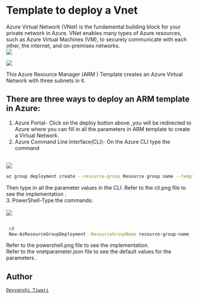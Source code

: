 # Template to deploy a Vnet
Azure Virtual Network (VNet) is the fundamental building block for your private network in Azure. VNet enables many types of Azure resources, such as Azure Virtual Machines (VM), to securely communicate with each other, the internet, and on-premises networks.
<br/>
<a href="https://portal.azure.com/#create/Microsoft.Template/uri/https%3A%2F%2Fraw.githubusercontent.com%2Fdevyanshi-t%2FAzureResourceTemplate%2Fmaster%2FVirtualNetwork1%2Fvnet.json"  target="_blank">
    <img src="http://azuredeploy.net/deploybutton.png"/> 
</a>

<a href="http://armviz.io/#/?load=https%3A%2F%2Fraw.githubusercontent.com%2FAzure%2Fazure-quickstart-templates%2Fmaster%2F101-AAD-DomainServices%2Fazuredeploy.json" target="_blank">
    <img src="http://armviz.io/visualizebutton.png"/> 
</a>



This Azure Resource Manager (ARM ) Template creates an Azure Virtual Network with three subnets in it.

## There are three ways to deploy an ARM template in Azure:
1. Azure Portal- Click on the deploy button above ,you will be redirected  to Azure where you can fill in all the parameters  in ARM template to create a Virtual Network.<br/>
2. Azure Command Line Interface(CLI)- On the Azure CLI type the command 
<br />
<a href="https://shell.azure.com" target="_blank">
<img name="launch-cloud-shell" src="https://docs.microsoft.com/azure/includes/media/cloud-shell-try-it/launchcloudshell.png" data-linktype="external">
</a>
</br>

``` bash
az group deployment create --resource-group Resource group name --template-file file name
```
 
Then type in all the parameter  values in the CLI .Refer to the cli.png file to see the implementation .<br/>
3. PowerShell-Type the commands:<br/> 
<br />
<a href="https://shell.azure.com" target="_blank">
<img name="launch-cloud-shell" src="https://docs.microsoft.com/azure/includes/media/cloud-shell-try-it/launchcloudshell.png" data-linktype="external">
</a>
</br>
``` bash

 cd 
 New-AzResourceGroupDeployment -ResourceGroupName resource-group-name -TemplateFile path-to-template <br/>
```
Refer to the powershell.png file to see the implementation. <br/>Refer to the vnetparameter.json file to see the default values for the parameters .

## Author
[`Devyanshi Tiwari`](https://github.com/devyanshi-t)<br />
